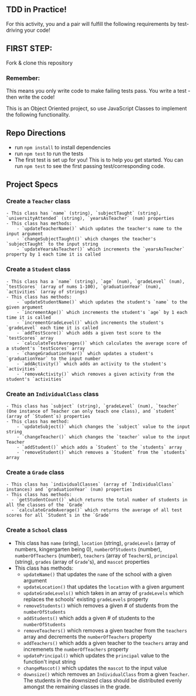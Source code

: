## TDD in Practice!

For this activity, you and a pair will fulfill the following requirements by test-driving your code!

## FIRST STEP:
Fork & clone this repository

### Remember:
This means you only write code to make failing tests pass. You write a test - then write the code!

This is an Object Oriented project, so use JavaScript Classes to implement the following functionality.


## Repo Directions
- run `npm install` to install dependencies
- run `npm test` to run the tests
- The first test is set up for you! This is to help you get started. You can run `npm test` to see the first passing test/corresponding code.


## Project Specs

### Create a `Teacher` class
    - This class has `name` (string), `subjectTaught` (string), `universityAttended` (string), `yearsAsTeacher` (num) properties
    - This class has methods:
        - `updateTeacherName()` which updates the teacher's name to the input argument
        - `changeSubjectTaught()` which changes the teacher's `subjectTaught` to the input string
        - `updateYearsAsTeacher()` which increments the `yearsAsTeacher` property by 1 each time it is called


### Create a `Student` class
    - This class has a `name` (string), `age` (num), `gradeLevel` (num), `testScores` (array of nums 1-100), `graduationYear` (num), `activities` (array of strings)
    - This class has methods:
        - `updateStudentName()` which updates the student's `name` to the given argument
        - `incrementAge()` which increments the student's `age` by 1 each time it is called
        - `incrementGradeLevel()` which increments the student's `gradeLevel` each time it is called
        - `addTestScore()` which adds a given test score to the `testScores` array
        - `calculateTestAverages()` which calculates the average score of a student's `testScores` array
        - `changeGraduationYear()` which updates a student's `graduationYear` to the input number
        - `addActivity()` which adds an activity to the student's `activities`
        - `removeActivity()` which removes a given activity from the student's `activities`


### Create an `IndividualClass` class
    - This class has `subject` (string), `gradeLevel` (num), `teacher` (One instance of Teacher can only teach one class), and `student` (array of `Student`s) properties
    - This class has method:
        - `updateSubject()` which changes the `subject` value to the input string
        - `changeTeacher()` which changes the `teacher` value to the input Teacher
        - `addStudent()` which adds a `Student` to the `students` array
        - `removeStudent()` which removes a `Student` from the `students` array


### Create a `Grade` class
    - This class has `individualClasses` (array of `IndividualClass` instances) and `graduationYear` (num) properties
    - This class has methods:
      - `getStudentCount()` which returns the total number of students in all the classes of the `Grade`
      - `calculateGradeAverage()` which returns the average of all test scores for all `Student`s in the `Grade`

### Create a `School` class
  - This class has `name` (sring), `location` (string), `gradeLevels` (array of numbers, kingergarten being 0), `numberOfStudents` (number), `numberOfTeachers` (number), `teachers` (array of `Teacher`s), `principal` (string), `grades` (array of `Grade`'s), and `mascot` properties
  - This class has methods:
    - `updateName()` that updates the `name` of the school with a given argument
    - `updateLocation()` that updates the `location` with a given argument
    - `updateGradeLevels()` which takes in an array of `gradeLevels` which replaces the schools' existing `gradeLevels` property
    - `removeStudents()` which removes a given # of students from the `numberOfStudents`
    - `addStudents()` which adds a given # of students to the `numberOfStudents`
    - `removeTeachers()` which removes a given teacher from the `teachers` array and decrements the `numberOfTeachers` property
    - `addTeachers()` which adds a given teacher to the `teachers` array and incremenets the `numberOfTeachers` property
    - `updatePrincipal()` which updates the `principal` value to the function't input string
    - `changeMascot()` which updates the `mascot` to the input value
    - `downsize()` which removes an `IndividualClass` from a given `Teacher`. The students in the downsized class should be distributed evenly amongst the remaining classes in the grade.